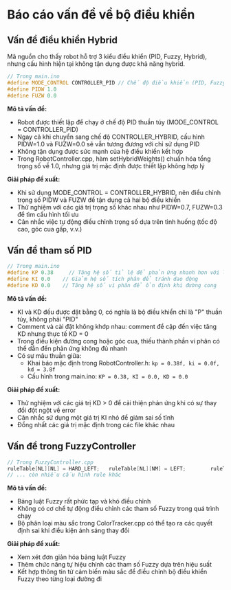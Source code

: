 # Báo cáo vấn đề về bộ điều khiển

## Vấn đề điều khiển Hybrid

Mã nguồn cho thấy robot hỗ trợ 3 kiểu điều khiển (PID, Fuzzy, Hybrid), nhưng cấu hình hiện tại không tận dụng được khả năng hybrid.

```cpp
// Trong main.ino
#define MODE_CONTROL CONTROLLER_PID // Chế độ điều khiển (PID, Fuzzy, Hybrid)
#define PIDW 1.0
#define FUZW 0.0
```

**Mô tả vấn đề:** 
- Robot được thiết lập để chạy ở chế độ PID thuần túy (MODE_CONTROL = CONTROLLER_PID)
- Ngay cả khi chuyển sang chế độ CONTROLLER_HYBRID, cấu hình PIDW=1.0 và FUZW=0.0 sẽ vẫn tương đương với chỉ sử dụng PID
- Không tận dụng được sức mạnh của hệ điều khiển kết hợp
- Trong RobotController.cpp, hàm setHybridWeights() chuẩn hóa tổng trọng số về 1.0, nhưng giá trị mặc định được thiết lập không hợp lý

**Giải pháp đề xuất:**
- Khi sử dụng MODE_CONTROL = CONTROLLER_HYBRID, nên điều chỉnh trọng số PIDW và FUZW để tận dụng cả hai bộ điều khiển
- Thử nghiệm với các giá trị trọng số khác nhau như PIDW=0.7, FUZW=0.3 để tìm cấu hình tối ưu
- Cân nhắc việc tự động điều chỉnh trọng số dựa trên tình huống (tốc độ cao, góc cua gấp, v.v.)

## Vấn đề tham số PID

```cpp
// Trong main.ino
#define KP 0.38     // Tăng hệ số tỉ lệ để phản ứng nhanh hơn với lỗi
#define KI 0.0    // Giảm hệ số tích phân để tránh dao động
#define KD 0.0    // Tăng hệ số vi phân để ổn định khi đường cong
```

**Mô tả vấn đề:** 
- KI và KD đều được đặt bằng 0, có nghĩa là bộ điều khiển chỉ là "P" thuần túy, không phải "PID"
- Comment và cài đặt không khớp nhau: comment đề cập đến việc tăng KD nhưng thực tế KD = 0
- Trong điều kiện đường cong hoặc góc cua, thiếu thành phần vi phân có thể dẫn đến phản ứng không đủ nhanh
- Có sự mâu thuẫn giữa:
  * Khai báo mặc định trong RobotController.h: `kp = 0.38f, ki = 0.0f, kd = 3.8f`
  * Cấu hình trong main.ino: `KP = 0.38, KI = 0.0, KD = 0.0`

**Giải pháp đề xuất:**
- Thử nghiệm với các giá trị KD > 0 để cải thiện phản ứng khi có sự thay đổi đột ngột về error
- Cân nhắc sử dụng một giá trị KI nhỏ để giảm sai số tĩnh
- Đồng nhất các giá trị mặc định trong các file khác nhau

## Vấn đề trong FuzzyController

```cpp
// Trong FuzzyController.cpp
ruleTable[NL][NL] = HARD_LEFT;   ruleTable[NL][NM] = LEFT;        ruleTable[NL][NS] = SLIGHT_LEFT;
// ... còn nhiều cấu hình rule khác
```

**Mô tả vấn đề:**
- Bảng luật Fuzzy rất phức tạp và khó điều chỉnh
- Không có cơ chế tự động điều chỉnh các tham số Fuzzy trong quá trình chạy
- Bộ phân loại màu sắc trong ColorTracker.cpp có thể tạo ra các quyết định sai khi điều kiện ánh sáng thay đổi

**Giải pháp đề xuất:**
- Xem xét đơn giản hóa bảng luật Fuzzy
- Thêm chức năng tự hiệu chỉnh các tham số Fuzzy dựa trên hiệu suất
- Kết hợp thông tin từ cảm biến màu sắc để điều chỉnh bộ điều khiển Fuzzy theo từng loại đường đi
